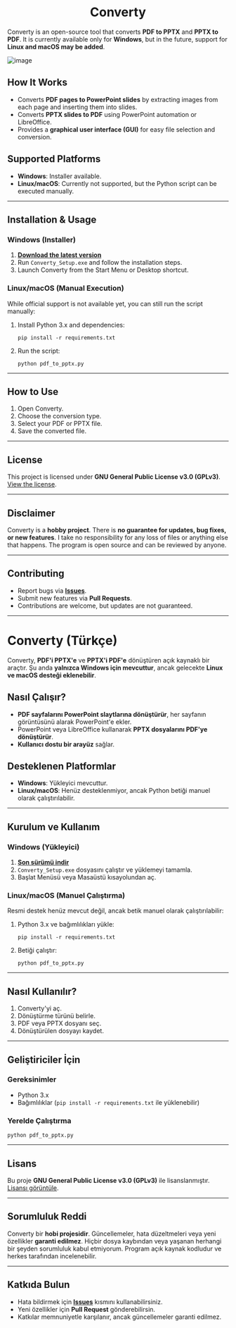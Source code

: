 <h1 align="center">Converty</h1>

Converty is an open-source tool that converts **PDF to PPTX** and **PPTX to PDF**. It is currently available only for **Windows**, but in the future, support for **Linux and macOS may be added**.

![image](https://github.com/user-attachments/assets/899e0bb2-0d03-4eb1-b915-8783b74f35b5)


## How It Works
- Converts **PDF pages to PowerPoint slides** by extracting images from each page and inserting them into slides.
- Converts **PPTX slides to PDF** using PowerPoint automation or LibreOffice.
- Provides a **graphical user interface (GUI)** for easy file selection and conversion.

## Supported Platforms
- **Windows**: Installer available.
- **Linux/macOS**: Currently not supported, but the Python script can be executed manually.

---

## Installation & Usage

### Windows (Installer)
1. **[Download the latest version](https://github.com/SirCrownguard/Converty/releases/latest)**
2. Run `Converty_Setup.exe` and follow the installation steps.
3. Launch Converty from the Start Menu or Desktop shortcut.

### Linux/macOS (Manual Execution)
While official support is not available yet, you can still run the script manually:

1. Install Python 3.x and dependencies:
   ```
   pip install -r requirements.txt
   ```
2. Run the script:
   ```
   python pdf_to_pptx.py
   ```

---

## How to Use
1. Open Converty.
2. Choose the conversion type.
3. Select your PDF or PPTX file.
4. Save the converted file.

---

## License
This project is licensed under **GNU General Public License v3.0 (GPLv3)**.  
[View the license](https://www.gnu.org/licenses/gpl-3.0.txt).

---

## Disclaimer
Converty is a **hobby project**. There is **no guarantee for updates, bug fixes, or new features**. I take no responsibility for any loss of files or anything else that happens. The program is open source and can be reviewed by anyone.

---

## Contributing
- Report bugs via **[Issues](https://github.com/SirCrownguard/Converty/issues)**.
- Submit new features via **Pull Requests**.
- Contributions are welcome, but updates are not guaranteed.

---

# Converty (Türkçe)

Converty, **PDF'i PPTX'e** ve **PPTX'i PDF'e** dönüştüren açık kaynaklı bir araçtır. Şu anda **yalnızca Windows için mevcuttur**, ancak gelecekte **Linux ve macOS desteği eklenebilir**.

## Nasıl Çalışır?
- **PDF sayfalarını PowerPoint slaytlarına dönüştürür**, her sayfanın görüntüsünü alarak PowerPoint'e ekler.
-  PowerPoint veya LibreOffice kullanarak **PPTX dosyalarını PDF'ye dönüştürür**.
- **Kullanıcı dostu bir arayüz** sağlar.

## Desteklenen Platformlar
- **Windows**: Yükleyici mevcuttur.
- **Linux/macOS**: Henüz desteklenmiyor, ancak Python betiği manuel olarak çalıştırılabilir.

---

## Kurulum ve Kullanım

### Windows (Yükleyici)
1. **[Son sürümü indir](https://github.com/SirCrownguard/Converty/releases/latest)**
2. `Converty_Setup.exe` dosyasını çalıştır ve yüklemeyi tamamla.
3. Başlat Menüsü veya Masaüstü kısayolundan aç.

### Linux/macOS (Manuel Çalıştırma)
Resmi destek henüz mevcut değil, ancak betik manuel olarak çalıştırılabilir:

1. Python 3.x ve bağımlılıkları yükle:
   ```
   pip install -r requirements.txt
   ```
2. Betiği çalıştır:
   ```
   python pdf_to_pptx.py
   ```

---

## Nasıl Kullanılır?
1. Converty'yi aç.
2. Dönüştürme türünü belirle.
3. PDF veya PPTX dosyanı seç.
4. Dönüştürülen dosyayı kaydet.

---

## Geliştiriciler İçin
### Gereksinimler
- Python 3.x
- Bağımlılıklar (`pip install -r requirements.txt` ile yüklenebilir)

### Yerelde Çalıştırma
```
python pdf_to_pptx.py
```

---

## Lisans
Bu proje **GNU General Public License v3.0 (GPLv3)** ile lisanslanmıştır.  
[Lisansı görüntüle](https://www.gnu.org/licenses/gpl-3.0.txt).

---

## Sorumluluk Reddi
Converty bir **hobi projesidir**. Güncellemeler, hata düzeltmeleri veya yeni özellikler **garanti edilmez**. Hiçbir dosya kaybından veya yaşanan herhangi bir şeyden sorumluluk kabul etmiyorum. Program açık kaynak kodludur ve herkes tarafından incelenebilir.

---

## Katkıda Bulun
- Hata bildirmek için **[Issues](https://github.com/SirCrownguard/Converty/issues)** kısmını kullanabilirsiniz.
- Yeni özellikler için **Pull Request** gönderebilirsin.
- Katkılar memnuniyetle karşılanır, ancak güncellemeler garanti edilmez.
